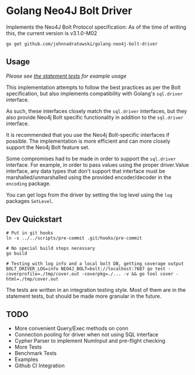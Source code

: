 # Golang Neo4J Bolt Driver

Implements the Neo4J Bolt Protocol specification:
As of the time of writing this, the current version is v3.1.0-M02


```
go get github.com/johnnadratowski/golang-neo4j-bolt-driver
```

## Usage

*_Please see [the statement tests](./stmt_test.go) for example usage_*

This implementation attempts to follow the best practices as per the Bolt specification, but also implements compatibility with Golang's `sql.driver` interface.

As such, these interfaces closely match the `sql.driver` interfaces, but they also provide Neo4j Bolt specific functionality in addition to the `sql.driver` interface.

It is recommended that you use the Neo4j Bolt-specific interfaces if possible.  The implementation is more efficient and can more closely support the Neo4j Bolt feature set.

Some compromises had to be made in order to support the `sql.driver` interface.  For example, in order to pass values using the proper driver.Value interface, any data types that don't support that interface must be marshalled/unmarshalled using the provided encoder/decoder in the `encoding` package.

You can get logs from the driver by setting the log level using the `log` packages `SetLevel`.


## Dev Quickstart

```
# Put in git hooks
ln -s ../../scripts/pre-commit .git/hooks/pre-commit

# No special build steps necessary
go build

# Testing with log info and a local bolt DB, getting coverage output
BOLT_DRIVER_LOG=info NEO4J_BOLT=bolt://localhost:7687 go test -coverprofile=./tmp/cover.out -coverpkg=./... -v && go tool cover -html=./tmp/cover.out
```

The tests are written in an integration testing style.  Most of them are in the statement tests, but should be made more granular in the future.

## TODO

* More convenient Query/Exec methods on conn
* Connection pooling for driver when not using SQL interface
* Cypher Parser to implement NumInput and pre-flight checking
* More Tests
* Benchmark Tests
* Examples
* Github CI Integration
